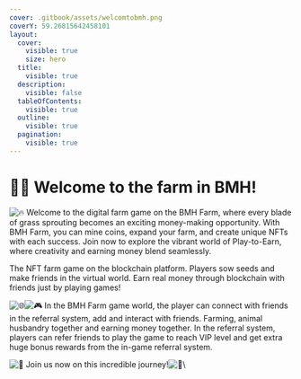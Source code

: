 ```yaml
---
cover: .gitbook/assets/welcomtobmh.png
coverY: 59.26815642458101
layout:
  cover:
    visible: true
    size: hero
  title:
    visible: true
  description:
    visible: false
  tableOfContents:
    visible: true
  outline:
    visible: true
  pagination:
    visible: true
---
```


# 👨‍🌾 Welcome to the farm in BMH!

<img src="https://abs-0.twimg.com/emoji/v2/svg/1f525.svg" alt="🔥" data-size="line"> Welcome to the digital farm game on the BMH Farm, where every blade of grass sprouting becomes an exciting money-making opportunity. With BMH Farm, you can mine coins, expand your farm, and create unique NFTs with each success. Join now to explore the vibrant world of Play-to-Earn, where creativity and earning money blend seamlessly.&#x20;

The NFT farm game on the blockchain platform. Players sow seeds and make friends in the virtual world. Earn real money through blockchain with friends just by playing games!

<img src="https://abs-0.twimg.com/emoji/v2/svg/1f310.svg" alt="🌐" data-size="line"><img src="https://abs-0.twimg.com/emoji/v2/svg/1f3ae.svg" alt="🎮" data-size="line"> In the BMH Farm game world, the player can connect with friends in the referral system, add and interact with friends. Farming, animal husbandry together and earning money together. In the referral system, players can refer friends to play the game to reach VIP level and get extra huge bonus rewards from the in-game referral system.&#x20;

<img src="https://abs-0.twimg.com/emoji/v2/svg/1f4b8.svg" alt="💸" data-size="line"> Join us now on this incredible journey!<img src="https://abs-0.twimg.com/emoji/v2/svg/1f680.svg" alt="🚀" data-size="line">\
